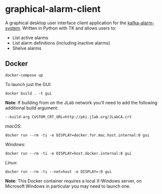 # graphical-alarm-client
A graphical desktop user interface client application for the [kafka-alarm-system](https://github.com/JeffersonLab/kafka-alarm-system).  Written in Python with TK and allows users to:
- List active alarms
- List alarm definitions (including inactive alarms)
- Shelve alarms
## Docker
```
docker-compose up
```
To launch just the GUI:
```
docker build . -t gui 
```
**Note**: If building from on the JLab network you'll need to add the following additional build argument:
```
--build-arg CUSTOM_CRT_URL=http://pki.jlab.org/JLabCA.crt
```
_macOS_: 
```
docker run --rm -ti -e DISPLAY=docker.for.mac.host.internal:0 gui
```
_Windows_:
```
docker run --rm -ti -e DISPLAY=host.docker.internal:0 gui
```
_Linux_:
```
docker run --rm -ti --net=host -e DISPLAY=:0 gui
```
**Note**: This Docker container requires a local X-Windows server, on Microsoft Windows in particular you may need to launch one.
